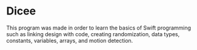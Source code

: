 # Dicee
This program was made in order to learn the basics of Swift programming such as linking design with code, creating randomization, data types, constants, variables, arrays, and motion detection.
